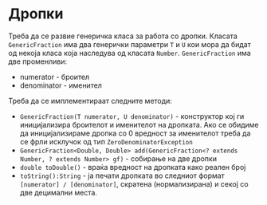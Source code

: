 # Дропки

Треба да се развие генеричка класа за работа со дропки. Класата `GenericFraction` има два генерички параметри `T` и `U`
кои мора да бидат од некоја класа која наследува од класата `Number`. `GenericFraction` има две променливи:

- numerator - броител
- denominator - именител

Треба да се имплементираат следните методи:

- `GenericFraction(T numerator, U denominator)` - конструктор кој ги иницијализира броителот и именителот на дропката.
  Ако се обидиме да иницијализираме дропка со 0 вредност за именителот треба да се фрли исклучок од тип
  `ZeroDenominatorException`
- `GenericFraction<Double, Double> add(GenericFraction<? extends Number, ? extends Number> gf)` - собирање на две дропки
- `double toDouble()` - враќа вредност на дропката како реален број
- `toString():String` - ја печати дропката во следниот формат `[numerator] / [denominator]`, скратена (нормализирана) и
  секој со две децимални места.